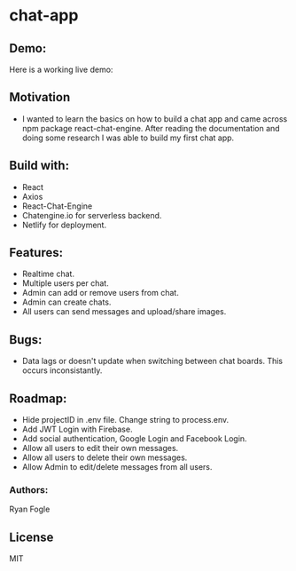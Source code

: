 # chat-app 

## Demo: 
Here is a working live demo: 

## Motivation 
- I wanted to learn the basics on how to build a chat app and came across npm package react-chat-engine. After reading the documentation and doing some research I was able to build my first chat app. 

## Build with: 
- React 
- Axios 
- React-Chat-Engine 
- Chatengine.io for serverless backend. 
- Netlify for deployment.

## Features: 
- Realtime chat.
- Multiple users per chat. 
- Admin can add or remove users from chat.
- Admin can create chats.
- All users can send messages and upload/share images. 

## Bugs: 
- Data lags or doesn't update when switching between chat boards. This occurs inconsistantly.

## Roadmap: 
- Hide projectID in .env file. Change string to process.env.
- Add JWT Login with Firebase. 
- Add social authentication, Google Login and Facebook Login. 
- Allow all users to edit their own messages. 
- Allow all users to delete their own messages. 
- Allow Admin to edit/delete messages from all users.

### Authors: 
Ryan Fogle 

## License 
MIT 